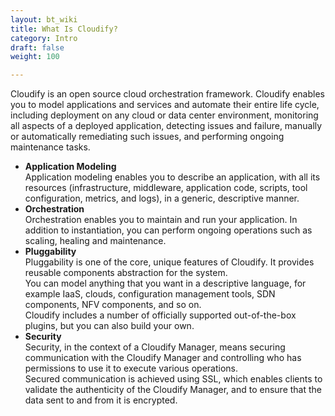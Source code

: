 ```yaml
---
layout: bt_wiki
title: What Is Cloudify?
category: Intro
draft: false
weight: 100

---
```


Cloudify is an open source cloud orchestration framework. Cloudify enables you to model applications and services and automate their entire life cycle, including deployment on any cloud or data center environment, monitoring all aspects of a deployed application, detecting issues and failure, manually or automatically remediating such issues, and performing ongoing maintenance tasks.


* **Application Modeling**  
  Application modeling enables you to describe an application, with all its resources (infrastructure, middleware, application code, scripts, tool configuration, metrics, and logs), in a generic, descriptive manner.<br>
* **Orchestration**  
  Orchestration enables you to maintain and run your application. In addition to instantiation, you can perform ongoing operations such as scaling, healing and maintenance.<br>
* **Pluggability**  
  Pluggability is one of the core, unique features of Cloudify. It provides reusable components abstraction for the system.  <br>
  You can model anything that you want in a descriptive language, for example IaaS, clouds, configuration management tools, SDN components, NFV components, and so on.  <br>
  Cloudify includes a number of officially supported out-of-the-box plugins, but you can also build your own.<br>
* **Security**  
  Security, in the context of a Cloudify Manager, means securing communication with the Cloudify Manager and controlling who has permissions to use it to execute various operations. <br>
  Secured communication is achieved using SSL, which enables clients to validate the authenticity of the Cloudify Manager, and to ensure that the data sent to and from it is encrypted.
